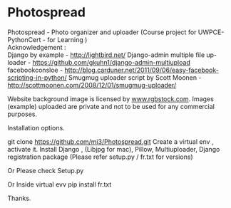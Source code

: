 Photospread
===========

Photospread - Photo organizer and uploader (Course project for UWPCE-PythonCert - for Learning )  
Acknowledgement :  
  Django by example - http://lightbird.net/ 
  Django-admin multiple file up-loader - https://github.com/gkuhn1/django-admin-multiupload 
  facebookconsloe - http://blog.carduner.net/2011/09/06/easy-facebook-scripting-in-python/ 
  Smugmug uploader script by Scott Moonen - http://scottmoonen.com/2008/12/01/smugmug-uploader/ 

Website background image is licensed by www.rgbstock.com. Images (example) uploaded are private and  not to  be used for any commercial purposes.


Installation options.

git clone https://github.com/mi3/Photospread.git
Create a virtual env , activate it.
Install Django , (Libjpg for mac), Pillow, Multiuploader, Django registration package 
(Please refer setup.py / fr.txt for versions) 

Or 
Please check Setup.py 

Or 
Inside virtual evv pip install fr.txt

Thanks.
